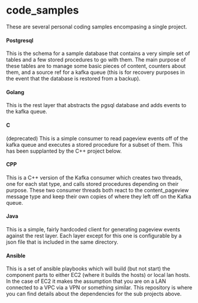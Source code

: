 # code_samples

These are several personal coding samples encompasing a single project.

#### Postgresql
This is the schema for a sample database that contains a very simple set of tables and a few stored procedures to go with them.
The main purpose of these tables are to manage some basic pieces of content, counters about them, and a source ref for a kafka queue (this is for recovery purposes in the event that the database is restored from a backup).

#### Golang
This is the rest layer that abstracts the pgsql database and adds events to the kafka queue.

#### C
(deprecated) This is a simple consumer to read pageview events off of the kafka queue and executes a stored procedure for a subset of them.  This has been supplanted by the C++ project below.

#### CPP
This is a C++ version of the Kafka consumer which creates two threads, one for each stat type, and calls stored procedures depending on their purpose.  These two consumer threads both react to the content_pageview message type and keep their own copies of where they left off on the Kafka queue.

#### Java
This is a simple, fairly hardcoded client for generating pageview events against the rest layer.  Each layer except for this one is configurable by a json file that is included in the same directory.

#### Ansible
This is a set of ansible playbooks which will build (but not start) the component parts to either EC2 (where it builds the hosts) or local lan hosts.  In the case of EC2 it makes the assumption that you are on a LAN connected to a VPC via a VPN or something similar.
This repository is where you can find details about the dependencies for the sub projects above.
